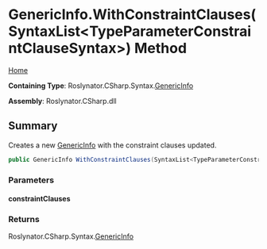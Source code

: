 <a name="_top"></a>

# GenericInfo\.WithConstraintClauses\(SyntaxList\<TypeParameterConstraintClauseSyntax>\) Method

[Home](../../../../../README.md#_top)

**Containing Type**: Roslynator\.CSharp\.Syntax\.[GenericInfo](../README.md#_top)

**Assembly**: Roslynator\.CSharp\.dll

## Summary

Creates a new [GenericInfo](../README.md#_top) with the constraint clauses updated\.

```csharp
public GenericInfo WithConstraintClauses(SyntaxList<TypeParameterConstraintClauseSyntax> constraintClauses)
```

### Parameters

#### constraintClauses

### Returns

Roslynator\.CSharp\.Syntax\.[GenericInfo](../README.md#_top)

